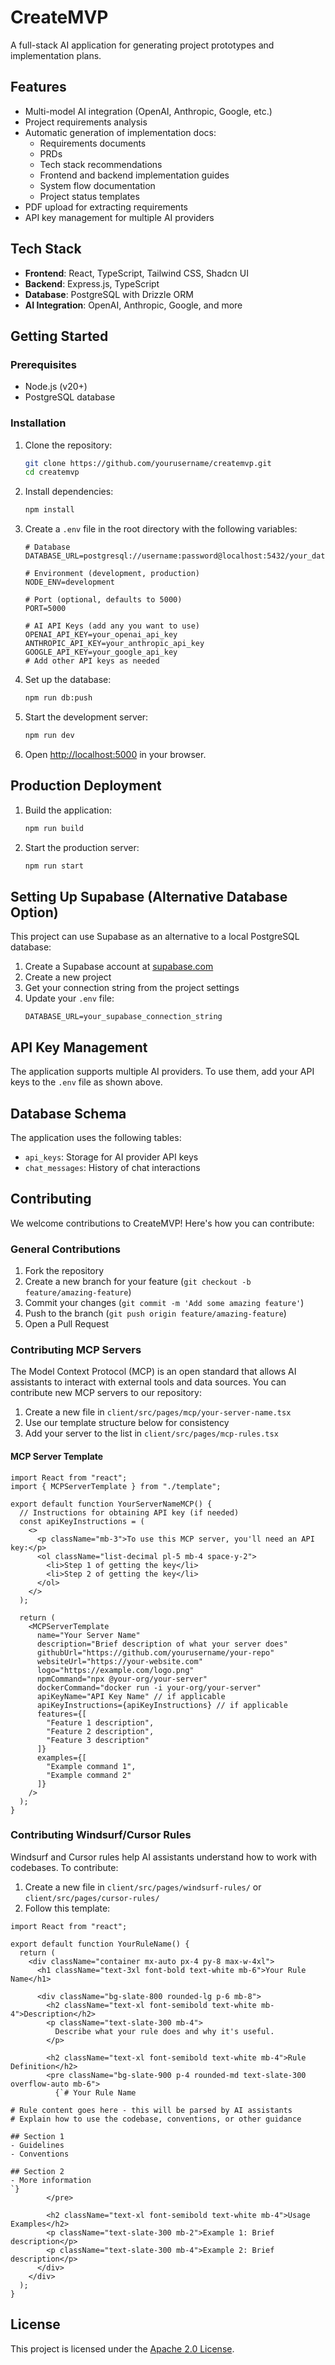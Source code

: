 # CreateMVP

A full-stack AI application for generating project prototypes and implementation plans.

## Features

- Multi-model AI integration (OpenAI, Anthropic, Google, etc.)
- Project requirements analysis
- Automatic generation of implementation docs:
  - Requirements documents
  - PRDs
  - Tech stack recommendations
  - Frontend and backend implementation guides
  - System flow documentation
  - Project status templates
- PDF upload for extracting requirements
- API key management for multiple AI providers

## Tech Stack

- **Frontend**: React, TypeScript, Tailwind CSS, Shadcn UI
- **Backend**: Express.js, TypeScript
- **Database**: PostgreSQL with Drizzle ORM
- **AI Integration**: OpenAI, Anthropic, Google, and more

## Getting Started

### Prerequisites

- Node.js (v20+)
- PostgreSQL database

### Installation

1. Clone the repository:
   ```bash
   git clone https://github.com/yourusername/createmvp.git
   cd createmvp
   ```

2. Install dependencies:
   ```bash
   npm install
   ```

3. Create a `.env` file in the root directory with the following variables:
   ```
   # Database
   DATABASE_URL=postgresql://username:password@localhost:5432/your_database
   
   # Environment (development, production)
   NODE_ENV=development
   
   # Port (optional, defaults to 5000)
   PORT=5000
   
   # AI API Keys (add any you want to use)
   OPENAI_API_KEY=your_openai_api_key
   ANTHROPIC_API_KEY=your_anthropic_api_key
   GOOGLE_API_KEY=your_google_api_key
   # Add other API keys as needed
   ```

4. Set up the database:
   ```bash
   npm run db:push
   ```

5. Start the development server:
   ```bash
   npm run dev
   ```

6. Open [http://localhost:5000](http://localhost:5000) in your browser.

## Production Deployment

1. Build the application:
   ```bash
   npm run build
   ```

2. Start the production server:
   ```bash
   npm run start
   ```

## Setting Up Supabase (Alternative Database Option)

This project can use Supabase as an alternative to a local PostgreSQL database:

1. Create a Supabase account at [supabase.com](https://supabase.com)
2. Create a new project
3. Get your connection string from the project settings
4. Update your `.env` file:
   ```
   DATABASE_URL=your_supabase_connection_string
   ```

## API Key Management

The application supports multiple AI providers. To use them, add your API keys to the `.env` file as shown above.

## Database Schema

The application uses the following tables:
- `api_keys`: Storage for AI provider API keys
- `chat_messages`: History of chat interactions

## Contributing

We welcome contributions to CreateMVP! Here's how you can contribute:

### General Contributions

1. Fork the repository
2. Create a new branch for your feature (`git checkout -b feature/amazing-feature`)
3. Commit your changes (`git commit -m 'Add some amazing feature'`)
4. Push to the branch (`git push origin feature/amazing-feature`)
5. Open a Pull Request

### Contributing MCP Servers

The Model Context Protocol (MCP) is an open standard that allows AI assistants to interact with external tools and data sources. You can contribute new MCP servers to our repository:

1. Create a new file in `client/src/pages/mcp/your-server-name.tsx`
2. Use our template structure below for consistency
3. Add your server to the list in `client/src/pages/mcp-rules.tsx`

#### MCP Server Template

```tsx
import React from "react";
import { MCPServerTemplate } from "./template";

export default function YourServerNameMCP() {
  // Instructions for obtaining API key (if needed)
  const apiKeyInstructions = (
    <>
      <p className="mb-3">To use this MCP server, you'll need an API key:</p>
      <ol className="list-decimal pl-5 mb-4 space-y-2">
        <li>Step 1 of getting the key</li>
        <li>Step 2 of getting the key</li>
      </ol>
    </>
  );

  return (
    <MCPServerTemplate
      name="Your Server Name"
      description="Brief description of what your server does"
      githubUrl="https://github.com/yourusername/your-repo"
      websiteUrl="https://your-website.com"
      logo="https://example.com/logo.png"
      npmCommand="npx @your-org/your-server"
      dockerCommand="docker run -i your-org/your-server"
      apiKeyName="API Key Name" // if applicable
      apiKeyInstructions={apiKeyInstructions} // if applicable
      features={[
        "Feature 1 description",
        "Feature 2 description",
        "Feature 3 description"
      ]}
      examples={[
        "Example command 1",
        "Example command 2"
      ]}
    />
  );
}
```

### Contributing Windsurf/Cursor Rules

Windsurf and Cursor rules help AI assistants understand how to work with codebases. To contribute:

1. Create a new file in `client/src/pages/windsurf-rules/` or `client/src/pages/cursor-rules/`
2. Follow this template:

```tsx
import React from "react";

export default function YourRuleName() {
  return (
    <div className="container mx-auto px-4 py-8 max-w-4xl">
      <h1 className="text-3xl font-bold text-white mb-6">Your Rule Name</h1>
      
      <div className="bg-slate-800 rounded-lg p-6 mb-8">
        <h2 className="text-xl font-semibold text-white mb-4">Description</h2>
        <p className="text-slate-300 mb-4">
          Describe what your rule does and why it's useful.
        </p>
        
        <h2 className="text-xl font-semibold text-white mb-4">Rule Definition</h2>
        <pre className="bg-slate-900 p-4 rounded-md text-slate-300 overflow-auto mb-6">
          {`# Your Rule Name
          
# Rule content goes here - this will be parsed by AI assistants
# Explain how to use the codebase, conventions, or other guidance

## Section 1
- Guidelines
- Conventions

## Section 2
- More information
`}
        </pre>
        
        <h2 className="text-xl font-semibold text-white mb-4">Usage Examples</h2>
        <p className="text-slate-300 mb-2">Example 1: Brief description</p>
        <p className="text-slate-300 mb-4">Example 2: Brief description</p>
      </div>
    </div>
  );
}
```

## License

This project is licensed under the [Apache 2.0 License](LICENSE).